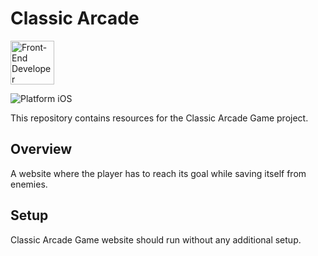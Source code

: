 # Classic Arcade
<img src="https://s3-us-west-1.amazonaws.com/udacity-content/degrees/catalog-images/nd001.png" alt="Front-End Developer Nanodegree logo" height="70" >

![Platform iOS](https://img.shields.io/badge/nanodegree-frontend-blue.svg)

This repository contains resources for the Classic Arcade Game project.

## Overview

 A website where the player has to reach its goal while saving itself from enemies.

## Setup

Classic Arcade Game website should run without any additional setup.



